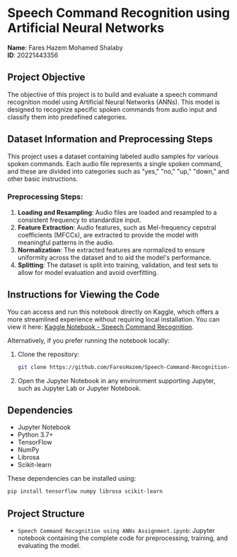 
# Speech Command Recognition using Artificial Neural Networks

**Name**: Fares Hazem Mohamed Shalaby  
**ID**: 20221443356  

## Project Objective
The objective of this project is to build and evaluate a speech command recognition model using Artificial Neural Networks (ANNs). This model is designed to recognize specific spoken commands from audio input and classify them into predefined categories.

## Dataset Information and Preprocessing Steps
This project uses a dataset containing labeled audio samples for various spoken commands. Each audio file represents a single spoken command, and these are divided into categories such as "yes," "no," "up," "down," and other basic instructions.

### Preprocessing Steps:
1. **Loading and Resampling**: Audio files are loaded and resampled to a consistent frequency to standardize input.
2. **Feature Extraction**: Audio features, such as Mel-frequency cepstral coefficients (MFCCs), are extracted to provide the model with meaningful patterns in the audio.
3. **Normalization**: The extracted features are normalized to ensure uniformity across the dataset and to aid the model's performance.
4. **Splitting**: The dataset is split into training, validation, and test sets to allow for model evaluation and avoid overfitting.

## Instructions for Viewing the Code
You can access and run this notebook directly on Kaggle, which offers a more streamlined experience without requiring local installation. You can view it here: [Kaggle Notebook - Speech Command Recognition](https://www.kaggle.com/code/fareshazem/speech-command-recognition-using-anns).

Alternatively, if you prefer running the notebook locally:
1. Clone the repository:
    ```bash
    git clone https://github.com/FaresHazem/Speech-Command-Recognition-using-ANNs
    ```
2. Open the Jupyter Notebook in any environment supporting Jupyter, such as Jupyter Lab or Jupyter Notebook.

## Dependencies
- Jupyter Notebook
- Python 3.7+
- TensorFlow
- NumPy
- Librosa
- Scikit-learn

These dependencies can be installed using:
```bash
pip install tensorflow numpy librosa scikit-learn
```

## Project Structure
- `Speech Command Recognition using ANNs Assignment.ipynb`: Jupyter notebook containing the complete code for preprocessing, training, and evaluating the model.
